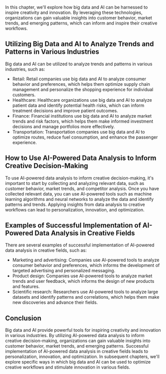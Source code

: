 

In this chapter, we'll explore how big data and AI can be harnessed to inspire creativity and innovation. By leveraging these technologies, organizations can gain valuable insights into customer behavior, market trends, and emerging patterns, which can inform and inspire their creative workflows.

Utilizing Big Data and AI to Analyze Trends and Patterns in Various Industries
------------------------------------------------------------------------------

Big data and AI can be utilized to analyze trends and patterns in various industries, such as:

* Retail: Retail companies use big data and AI to analyze consumer behavior and preferences, which helps them optimize supply chain management and personalize the shopping experience for individual customers.
* Healthcare: Healthcare organizations use big data and AI to analyze patient data and identify potential health risks, which can inform treatment decisions and improve patient outcomes.
* Finance: Financial institutions use big data and AI to analyze market trends and risk factors, which helps them make informed investment decisions and manage portfolios more effectively.
* Transportation: Transportation companies use big data and AI to optimize routes, reduce fuel consumption, and enhance the passenger experience.

How to Use AI-Powered Data Analysis to Inform Creative Decision-Making
----------------------------------------------------------------------

To use AI-powered data analysis to inform creative decision-making, it's important to start by collecting and analyzing relevant data, such as customer behavior, market trends, and competitor analysis. Once you have collected relevant data, you can use AI-powered tools such as machine learning algorithms and neural networks to analyze the data and identify patterns and trends. Applying insights from data analysis to creative workflows can lead to personalization, innovation, and optimization.

Examples of Successful Implementation of AI-Powered Data Analysis in Creative Fields
------------------------------------------------------------------------------------

There are several examples of successful implementation of AI-powered data analysis in creative fields, such as:

* Marketing and advertising: Companies use AI-powered tools to analyze consumer behavior and preferences, which informs the development of targeted advertising and personalized messaging.
* Product design: Companies use AI-powered tools to analyze market trends and user feedback, which informs the design of new products and features.
* Scientific research: Researchers use AI-powered tools to analyze large datasets and identify patterns and correlations, which helps them make new discoveries and advance their fields.

Conclusion
----------

Big data and AI provide powerful tools for inspiring creativity and innovation in various industries. By utilizing AI-powered data analysis to inform creative decision-making, organizations can gain valuable insights into customer behavior, market trends, and emerging patterns. Successful implementation of AI-powered data analysis in creative fields leads to personalization, innovation, and optimization. In subsequent chapters, we'll explore specific ways in which big data and AI can be used to optimize creative workflows and stimulate innovation in various fields.
